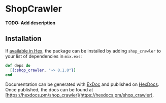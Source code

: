 # ShopCrawler

**TODO: Add description**

## Installation

If [available in Hex](https://hex.pm/docs/publish), the package can be installed
by adding `shop_crawler` to your list of dependencies in `mix.exs`:

```elixir
def deps do
  [{:shop_crawler, "~> 0.1.0"}]
end
```

Documentation can be generated with [ExDoc](https://github.com/elixir-lang/ex_doc)
and published on [HexDocs](https://hexdocs.pm). Once published, the docs can
be found at [https://hexdocs.pm/shop_crawler](https://hexdocs.pm/shop_crawler).

